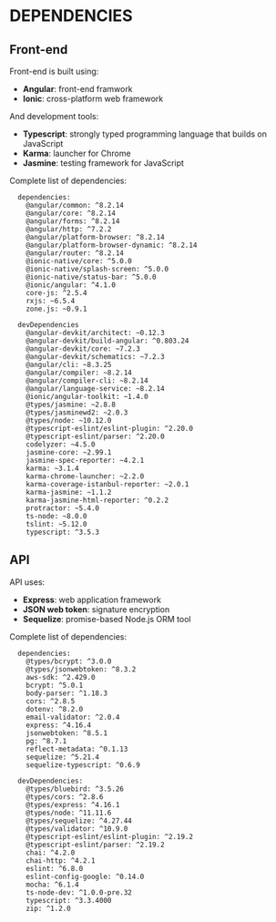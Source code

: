 # DEPENDENCIES

## Front-end

Front-end is built using: 
- **Angular**: front-end framwork
- **Ionic**:  cross-platform web framework

And development tools:
- **Typescript**: strongly typed programming language that builds on JavaScript
- **Karma**: launcher for Chrome
- **Jasmine**: testing framework for JavaScript

Complete list of dependencies: 

```
  dependencies:
    @angular/common: ^8.2.14
    @angular/core: ^8.2.14
    @angular/forms: ^8.2.14
    @angular/http: ^7.2.2
    @angular/platform-browser: ^8.2.14
    @angular/platform-browser-dynamic: ^8.2.14
    @angular/router: ^8.2.14
    @ionic-native/core: ^5.0.0
    @ionic-native/splash-screen: ^5.0.0
    @ionic-native/status-bar: ^5.0.0
    @ionic/angular: ^4.1.0
    core-js: ^2.5.4
    rxjs: ~6.5.4
    zone.js: ~0.9.1

  devDependencies
    @angular-devkit/architect: ~0.12.3
    @angular-devkit/build-angular: ^0.803.24
    @angular-devkit/core: ~7.2.3
    @angular-devkit/schematics: ~7.2.3
    @angular/cli: ~8.3.25
    @angular/compiler: ~8.2.14
    @angular/compiler-cli: ~8.2.14
    @angular/language-service: ~8.2.14
    @ionic/angular-toolkit: ~1.4.0
    @types/jasmine: ~2.8.8
    @types/jasminewd2: ~2.0.3
    @types/node: ~10.12.0
    @typescript-eslint/eslint-plugin: ^2.20.0
    @typescript-eslint/parser: ^2.20.0
    codelyzer: ~4.5.0
    jasmine-core: ~2.99.1
    jasmine-spec-reporter: ~4.2.1
    karma: ~3.1.4
    karma-chrome-launcher: ~2.2.0
    karma-coverage-istanbul-reporter: ~2.0.1
    karma-jasmine: ~1.1.2
    karma-jasmine-html-reporter: ^0.2.2
    protractor: ~5.4.0
    ts-node: ~8.0.0
    tslint: ~5.12.0
    typescript: ^3.5.3
```

## API

API uses:
- **Express**: web application framework
- **JSON web token**: signature encryption
- **Sequelize**: promise-based Node.js ORM tool

Complete list of dependencies: 
```
  dependencies: 
    @types/bcrypt: ^3.0.0
    @types/jsonwebtoken: ^8.3.2
    aws-sdk: ^2.429.0
    bcrypt: ^5.0.1
    body-parser: ^1.18.3
    cors: ^2.8.5
    dotenv: ^8.2.0
    email-validator: ^2.0.4
    express: ^4.16.4
    jsonwebtoken: ^8.5.1
    pg: ^8.7.1
    reflect-metadata: ^0.1.13
    sequelize: ^5.21.4
    sequelize-typescript: ^0.6.9
    
  devDependencies: 
    @types/bluebird: ^3.5.26
    @types/cors: ^2.8.6
    @types/express: ^4.16.1
    @types/node: ^11.11.6
    @types/sequelize: ^4.27.44
    @types/validator: ^10.9.0
    @typescript-eslint/eslint-plugin: ^2.19.2
    @typescript-eslint/parser: ^2.19.2
    chai: ^4.2.0
    chai-http: ^4.2.1
    eslint: ^6.8.0
    eslint-config-google: ^0.14.0
    mocha: ^6.1.4
    ts-node-dev: ^1.0.0-pre.32
    typescript: ^3.3.4000
    zip: ^1.2.0
```